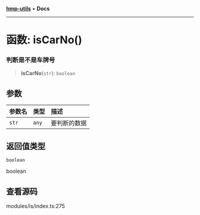 [**hmp-utils**](../README.md) • **Docs**

***

# 函数: isCarNo()

### 判断是不是车牌号

> **isCarNo**(`str`): `boolean`

## 参数

| 参数名 | 类型 | 描述 |
| :------ | :------ | :------ |
| `str` | `any` | 要判断的数据 |

## 返回值类型

`boolean`

boolean

## 查看源码

modules/is/index.ts:275

